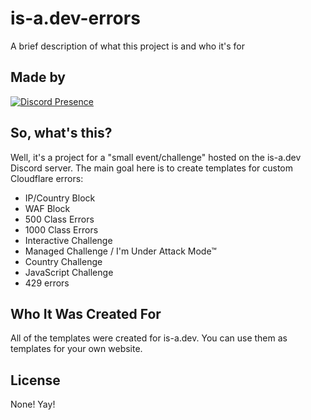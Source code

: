 
# is-a.dev-errors

A brief description of what this project is and who it's for


## Made by

[![Discord Presence](https://lanyard.cnrad.dev/api/1266113644643614803)](https://discord.com/users/1266113644643614803)


## So, what's this?

Well, it's a project for a "small event/challenge" hosted on the is-a.dev Discord server. The main goal here is to create templates for custom Cloudflare errors:

- IP/Country Block
- WAF Block
- 500 Class Errors
- 1000 Class Errors
- Interactive Challenge
- Managed Challenge / I'm Under Attack Mode™
- Country Challenge
- JavaScript Challenge
- 429 errors

## Who It Was Created For

All of the templates were created for is-a.dev. You can use them as templates for your own website.

## License

None! Yay!
